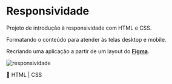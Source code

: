 # Responsividade

Projeto de introdução à responsividade com HTML e CSS.

Formatando o conteúdo para atender às telas desktop e mobile.


Recriando uma aplicação a partir de um layout do [**Figma**](https://www.figma.com/file/qKHbD2onwHzN04CwgAuGuS/Explorer-Stage-03-Projeto-02-(Copy)?node-id=203-412&t=Zm8mRGQimLqGlq0Q-0).

![responsividade](https://user-images.githubusercontent.com/81052476/229910683-f2563b9c-98ab-4660-b7da-5cd3c9cd95bc.PNG)


:seedling: HTML | CSS

